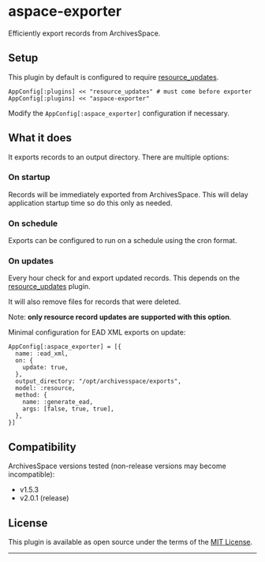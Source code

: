 # aspace-exporter

Efficiently export records from ArchivesSpace.

## Setup

This plugin by default is configured to require [resource_updates](https://github.com/lyrasis/resource_updates).

```
AppConfig[:plugins] << "resource_updates" # must come before exporter
AppConfig[:plugins] << "aspace-exporter"
```

Modify the `AppConfig[:aspace_exporter]` configuration if necessary.

## What it does

It exports records to an output directory. There are multiple options:

### On startup

Records will be immediately exported from ArchivesSpace. This will
delay application startup time so do this only as needed.

### On schedule

Exports can be configured to run on a schedule using the cron format.

### On updates

Every hour check for and export updated records. This depends on the
[resource_updates](https://github.com/lyrasis/resource_updates) plugin.

It will also remove files for records that were deleted.

Note: __only resource record updates are supported with this option__.

Minimal configuration for EAD XML exports on update:

```
AppConfig[:aspace_exporter] = [{
  name: :ead_xml,
  on: {
    update: true,
  },
  output_directory: "/opt/archivesspace/exports",
  model: :resource,
  method: {
    name: :generate_ead,
    args: [false, true, true],
  },
}]
```

## Compatibility

ArchivesSpace versions tested (non-release versions may become incompatible):

- v1.5.3
- v2.0.1 (release)

## License

This plugin is available as open source under the terms of the
[MIT License](http://opensource.org/licenses/MIT).

---
